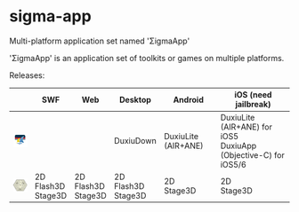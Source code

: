 # sigma-app

Multi-platform application set named 'ΣigmaApp'

'ΣigmaApp' is an application set of toolkits or games on multiple platforms.

Releases:

| | SWF | Web | Desktop | Android | iOS (need jailbreak) |
|---|---|---|---|---|---|
| <img src='duxiu.png' alt='DuxiuApp' title='DuxiuApp: 读秀图书下载制作工具' /> | | | DuxiuDown | DuxiuLite (AIR+ANE) | DuxiuLite (AIR+ANE) for iOS5 <br/> DuxiuApp (Objective-C) for iOS5/6 |
| <img src='xpchess.png' alt='XpChess' title='XpChess: 多人中国象棋' /> | 2D <br/> Flash3D <br/> Stage3D | 2D <br/> Flash3D <br/> Stage3D | 2D <br/> Flash3D <br/> Stage3D | 2D <br/>Stage3D | 2D <br/> Stage3D |
